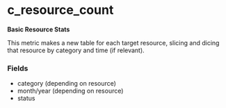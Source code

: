 # c_resource_count

**Basic Resource Stats**

This metric makes a new table for each target resource,
slicing and dicing that resource by category and time (if relevant).

### Fields

- category (depending on resource)
- month/year (depending on resource)
- status
